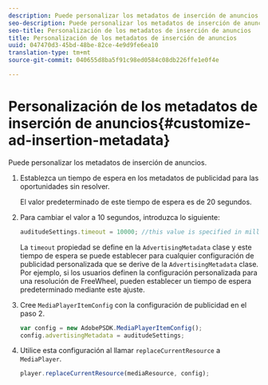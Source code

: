 ```yaml
---
description: Puede personalizar los metadatos de inserción de anuncios.
seo-description: Puede personalizar los metadatos de inserción de anuncios.
seo-title: Personalización de los metadatos de inserción de anuncios
title: Personalización de los metadatos de inserción de anuncios
uuid: 047470d3-45bd-48be-82ce-4e9d9fe6ea10
translation-type: tm+mt
source-git-commit: 040655d8ba5f91c98ed0584c08db226ffe1e0f4e

---
```



# Personalización de los metadatos de inserción de anuncios{#customize-ad-insertion-metadata}

Puede personalizar los metadatos de inserción de anuncios.

1. Establezca un tiempo de espera en los metadatos de publicidad para las oportunidades sin resolver.

   El valor predeterminado de este tiempo de espera es de 20 segundos.
1. Para cambiar el valor a 10 segundos, introduzca lo siguiente:

   ```js
   auditudeSettings.timeout = 10000; //this value is specified in milliseconds
   ```

   La `timeout` propiedad se define en la `AdvertisingMetadata` clase y este tiempo de espera se puede establecer para cualquier configuración de publicidad personalizada que se derive de la `AdvertisingMetadata` clase. Por ejemplo, si los usuarios definen la configuración personalizada para una resolución de FreeWheel, pueden establecer un tiempo de espera predeterminado mediante este ajuste.

1. Cree `MediaPlayerItemConfig` con la configuración de publicidad en el paso 2.

   ```js
   var config = new AdobePSDK.MediaPlayerItemConfig(); 
   config.advertisingMetadata = auditudeSettings;
   ```

1. Utilice esta configuración al llamar `replaceCurrentResource` a `MediaPlayer`.

   ```js
   player.replaceCurrentResource(mediaResource, config);
   ```

